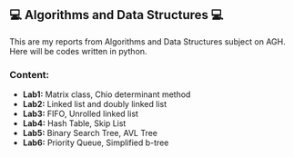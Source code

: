 ## :computer: Algorithms and Data Structures :computer:
This are my reports from Algorithms and Data Structures subject on AGH. Here will be codes written in python.

### Content:
<ul>
<li><strong>Lab1:</strong> Matrix class, Chio determinant method</li>
<li><strong>Lab2:</strong> Linked list and doubly linked list</li>
<li><strong>Lab3:</strong> FIFO, Unrolled linked list</li>
<li><strong>Lab4:</strong> Hash Table, Skip List</li>
<li><strong>Lab5:</strong> Binary Search Tree, AVL Tree</li>
<li><strong>Lab6:</strong> Priority Queue, Simplified b-tree</li>
</ul>
